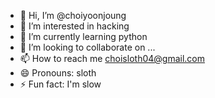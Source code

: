 - 👋 Hi, I’m @choiyoonjoung
- 👀 I’m interested in hacking
- 🌱 I’m currently learning python
- 💞️ I’m looking to collaborate on ...
- 📫 How to reach me choisloth04@gmail.com
- 😄 Pronouns: sloth
- ⚡ Fun fact: I'm slow

<!---
choiyoonjoung/choiyoonjoung is a ✨ special ✨ repository because its `README.md` (this file) appears on your GitHub profile.
You can click the Preview link to take a look at your changes.
--->

